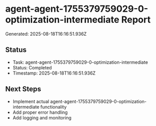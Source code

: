 # agent-agent-1755379759029-0-optimization-intermediate Report

Generated: 2025-08-18T16:16:51.936Z

## Status
- Task: agent-agent-1755379759029-0-optimization-intermediate
- Status: Completed
- Timestamp: 2025-08-18T16:16:51.936Z

## Next Steps
- Implement actual agent-agent-1755379759029-0-optimization-intermediate functionality
- Add proper error handling
- Add logging and monitoring
